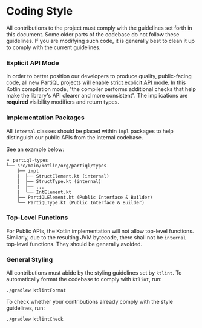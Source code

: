 # Coding Style

All contributions to the project must comply with the guidelines set forth in this document. Some older parts of the
codebase do not follow these guidelines. If you are modifying such code, it is generally best to clean it up to comply
with the current guidelines.

### Explicit API Mode

In order to better position our developers to produce quality, public-facing code, all new PartiQL projects will enable
[strict explicit API mode](https://kotlinlang.org/docs/whatsnew14.html#explicit-api-mode-for-library-authors). In this
Kotlin compilation mode, "the compiler performs additional checks that help make the library's API clearer and more consistent".
The implications are **required** visibility modifiers and return types.

### Implementation Packages

All `internal` classes should be placed within `impl` packages to help distinguish our public APIs from the internal
codebase.

See an example below:
```text
⚬ partiql-types
└── src/main/kotlin/org/partiql/types
    ├── impl
    |  ├── StructElement.kt (internal)
    |  ├── StructType.kt (internal)
    |  ├── ...
    |  └── IntElement.kt
    ├── PartiQLElement.kt (Public Interface & Builder)
    └── PartiQLType.kt (Public Interface & Builder)
```

### Top-Level Functions

For Public APIs, the Kotlin implementation will not allow top-level functions. Similarly, due to the resulting JVM bytecode,
there shall not be `internal` top-level functions. They should be generally avoided.

### General Styling

All contributions must abide by the styling guidelines set by `ktlint`. To automatically format the codebase to comply
with `ktlint`, run:
```
./gradlew ktlintFormat
```

To check whether your contributions already comply with the style
guidelines, run:
```
./gradlew ktlintCheck
```
